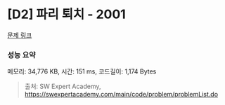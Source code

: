 # [D2] 파리 퇴치 - 2001 

[문제 링크](https://swexpertacademy.com/main/code/problem/problemDetail.do?contestProbId=AV5PzOCKAigDFAUq) 

### 성능 요약

메모리: 34,776 KB, 시간: 151 ms, 코드길이: 1,174 Bytes



> 출처: SW Expert Academy, https://swexpertacademy.com/main/code/problem/problemList.do